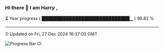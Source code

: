 ### Hi there 👋 I am Harry , 

⏳ Year progress { █████████████████████████████▁ } 98.82 %

---

⏰ Updated on Fri, 27 Dec 2024 16:37:00 GMT

![Progress Bar CI](https://github.com/duykhang68/duykhang68/workflows/Progress%20Bar%20CI/badge.svg)

